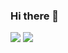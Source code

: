 ### Hi there 👋

<img src="https://img.shields.io/badge/java-3766AB?style=flat-square&logo=Python&logoColor=white"/></a> 
<img src="https://img.shields.io/badge/spring-6DB33F?style=flat-square&logo=Python&logoColor=white"/></a> 
<!--
**sangilji/sangilji** is a ✨ _special_ ✨ repository because its `README.md` (this file) appears on your GitHub profile.

Here are some ideas to get you started:

- 🔭 I’m currently working on ...
- 🌱 I’m currently learning ...
- 👯 I’m looking to collaborate on ...
- 🤔 I’m looking for help with ...
- 💬 Ask me about ...
- 📫 How to reach me: ...
- 😄 Pronouns: ...
- ⚡ Fun fact: ...
-->
